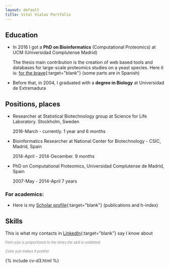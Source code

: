 ```yaml
---
layout: default
title: Vital Vialas Portfolio
---
```



## Education

+ In 2016 I got a <strong>PhD on Bioinformatics</strong> (Computational Proteomics) at UCM (Universidad Complutense Madrid)

  The thesis main contribution is the creation of web based tools and databases for large-scale proteomics studies on a yeast species.
  Here it is: [for the brave](http://eprints.ucm.es/38747/1/T37573.pdf){:target="blank"} (some parts are in Spanish)
	
+ Before that, in 2004, I graduated with a <strong>degree in Biology</strong> at Universidad de Extremadura
	



## Positions, places

* Researcher at Statistical Biotechnology group at Science for Life Laboratory. Stockholm, Sweden

  2016-March - currently. 1 year and 6 months

* Bioinformatics Researcher at National Center for Biotechnology - CSIC, Madrid, Spain

  2014-April - 2014-December. 9 months

* PhD on Computational Proteomics, Universidad Complutense de Madrid, Spain

  2007-May - 2014-April 7 years


### For academics: 
+ Here is my [Scholar profile](https://scholar.google.se/citations?user=WgCqEWkAAAAJ&hl=en){:target="blank"} (publications and h-index)
 


## Skills
This is what my contacts in [LinkedIn](https://www.linkedin.com/in/vital-v-ab244121/){:target="blank"} say I know about

<i style="color: gray;font-size: 0.8em">Font-size is proportional to the times the skill is validated</i>

<i style="color: gray;font-size: 0.8em">Color just makes it prettier </i>


<div id="cloud"></div>

{% include cv-d3.html %}
